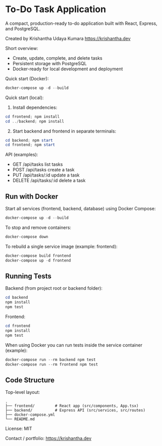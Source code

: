 ﻿# To-Do Task Application

A compact, production-ready to-do application built with React, Express, and PostgreSQL.

Created by Krishantha Udaya Kumara  https://krishantha.dev

Short overview:
- Create, update, complete, and delete tasks
- Persistent storage with PostgreSQL
- Docker-ready for local development and deployment

Quick start (Docker):

```powershell
docker-compose up -d --build
```

Quick start (local):

1. Install dependencies:

```powershell
cd frontend; npm install
cd ../backend; npm install
```

2. Start backend and frontend in separate terminals:

```powershell
cd backend; npm start
cd frontend; npm start
```

API (examples):
- GET /api/tasks  list tasks
- POST /api/tasks  create a task
- PUT /api/tasks/:id  update a task
- DELETE /api/tasks/:id  delete a task

## Run with Docker

Start all services (frontend, backend, database) using Docker Compose:

```powershell
docker-compose up -d --build
```

To stop and remove containers:

```powershell
docker-compose down
```

To rebuild a single service image (example: frontend):

```powershell
docker-compose build frontend
docker-compose up -d frontend
```

## Running Tests

Backend (from project root or backend folder):

```powershell
cd backend
npm install
npm test
```

Frontend:

```powershell
cd frontend
npm install
npm test
```

When using Docker you can run tests inside the service container (example):

```powershell
docker-compose run --rm backend npm test
docker-compose run --rm frontend npm test
```

## Code Structure

Top-level layout:

```
.
├── frontend/         # React app (src/components, App.tsx)
├── backend/          # Express API (src/services, src/routes)
├── docker-compose.yml
└── README.md
```

License: MIT

Contact / portfolio: https://krishantha.dev